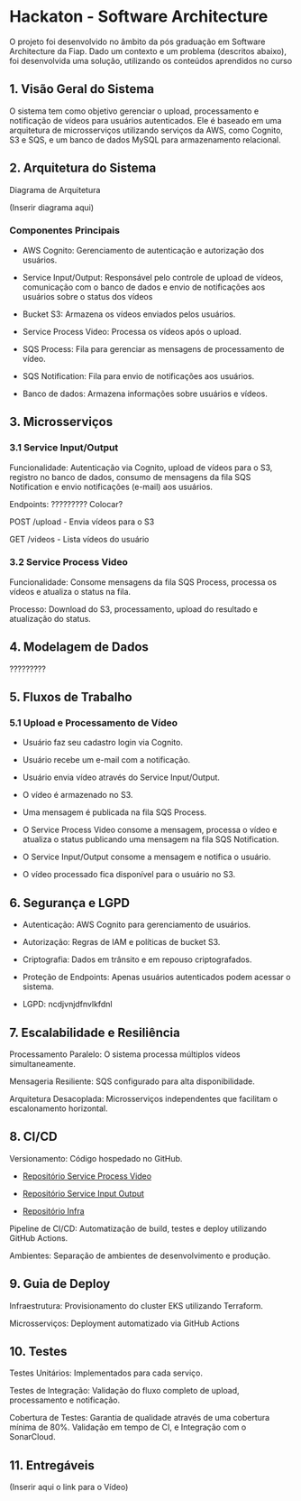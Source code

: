 # Hackaton - Software Architecture

O projeto foi desenvolvido no âmbito da pós graduação em Software Architecture da Fiap. Dado um contexto e um problema (descritos abaixo), foi desenvolvida uma solução, utilizando os conteúdos aprendidos no curso

## 1. Visão Geral do Sistema

O sistema tem como objetivo gerenciar o upload, processamento e notificação de vídeos para usuários autenticados. Ele é baseado em uma arquitetura de microsserviços utilizando serviços da AWS, como Cognito, S3 e SQS, e um banco de dados MySQL para armazenamento relacional.

## 2. Arquitetura do Sistema

Diagrama de Arquitetura

(Inserir diagrama  aqui)

### Componentes Principais

- AWS Cognito: Gerenciamento de autenticação e autorização dos usuários.

- Service Input/Output: Responsável pelo controle de upload de vídeos, comunicação com o banco de dados e envio de notificações aos usuários sobre o status dos vídeos

- Bucket S3: Armazena os vídeos enviados pelos usuários.

- Service Process Video: Processa os vídeos após o upload.

- SQS Process: Fila para gerenciar as mensagens de processamento de vídeo.

- SQS Notification: Fila para envio de notificações aos usuários.

- Banco de dados: Armazena informações sobre usuários e vídeos.

## 3. Microsserviços

### 3.1 Service Input/Output

Funcionalidade: Autenticação via Cognito, upload de vídeos para o S3, registro no banco de dados, consumo de mensagens da fila SQS Notification e envio notificações (e-mail) aos usuários.

Endpoints: ????????? Colocar?

POST /upload - Envia vídeos para o S3

GET /videos - Lista vídeos do usuário 

### 3.2 Service Process Video

Funcionalidade: Consome mensagens da fila SQS Process, processa os vídeos e atualiza o status na fila.

Processo: Download do S3, processamento, upload do resultado e atualização do status.


## 4. Modelagem de Dados

?????????

## 5. Fluxos de Trabalho

### 5.1 Upload e Processamento de Vídeo

- Usuário faz seu cadastro login via Cognito.

- Usuário recebe um e-mail com a notificação.

- Usuário envia vídeo através do Service Input/Output.

- O vídeo é armazenado no S3.

- Uma mensagem é publicada na fila SQS Process.

- O Service Process Video consome a mensagem, processa o vídeo e atualiza o status publicando uma mensagem na fila SQS Notification.

- O Service Input/Output consome a mensagem e notifica o usuário.

- O vídeo processado fica disponível para o usuário no S3.

## 6. Segurança e LGPD

- Autenticação: AWS Cognito para gerenciamento de usuários.

- Autorização: Regras de IAM e políticas de bucket S3.

- Criptografia: Dados em trânsito e em repouso criptografados.

- Proteção de Endpoints: Apenas usuários autenticados podem acessar o sistema.

- LGPD: ncdjvnjdfnvlkfdnl

## 7. Escalabilidade e Resiliência

Processamento Paralelo: O sistema processa múltiplos vídeos simultaneamente.

Mensageria Resiliente: SQS configurado para alta disponibilidade.

Arquitetura Desacoplada: Microsserviços independentes que facilitam o escalonamento horizontal.

## 8. CI/CD

Versionamento: Código hospedado no GitHub.

- [Repositório Service Process Video ](https://github.com/SaraAWatanabe-org/Service-process-video-Fase-5)

- [Repositório Service Input Output](https://github.com/SaraAWatanabe-org/Service-input-output-Fase-5)

- [Repositório Infra](https://github.com/SaraAWatanabe-org/Infra-Fase-5)

Pipeline de CI/CD: Automatização de build, testes e deploy utilizando GitHub Actions.

Ambientes: Separação de ambientes de desenvolvimento e produção.

## 9. Guia de Deploy

Infraestrutura: Provisionamento do cluster EKS utilizando Terraform.

Microsserviços: Deployment automatizado via GitHub Actions

## 10. Testes

Testes Unitários: Implementados para cada serviço.

Testes de Integração: Validação do fluxo completo de upload, processamento e notificação.

Cobertura de Testes: Garantia de qualidade através de uma cobertura mínima de 80%. Validação em tempo de CI, e Integração com o SonarCloud.

## 11. Entregáveis

(Inserir aqui o link para o Vídeo)